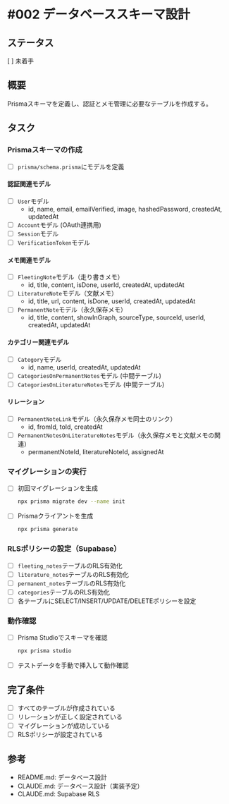 # #002 データベーススキーマ設計

## ステータス
[ ] 未着手

## 概要
Prismaスキーマを定義し、認証とメモ管理に必要なテーブルを作成する。

## タスク

### Prismaスキーマの作成
- [ ] `prisma/schema.prisma`にモデルを定義

#### 認証関連モデル
- [ ] `User`モデル
  - id, name, email, emailVerified, image, hashedPassword, createdAt, updatedAt
- [ ] `Account`モデル (OAuth連携用)
- [ ] `Session`モデル
- [ ] `VerificationToken`モデル

#### メモ関連モデル
- [ ] `FleetingNote`モデル（走り書きメモ）
  - id, title, content, isDone, userId, createdAt, updatedAt
- [ ] `LiteratureNote`モデル（文献メモ）
  - id, title, url, content, isDone, userId, createdAt, updatedAt
- [ ] `PermanentNote`モデル（永久保存メモ）
  - id, title, content, showInGraph, sourceType, sourceId, userId, createdAt, updatedAt

#### カテゴリー関連モデル
- [ ] `Category`モデル
  - id, name, userId, createdAt, updatedAt
- [ ] `CategoriesOnPermanentNotes`モデル (中間テーブル)
- [ ] `CategoriesOnLiteratureNotes`モデル (中間テーブル)

#### リレーション
- [ ] `PermanentNoteLink`モデル（永久保存メモ同士のリンク）
  - id, fromId, toId, createdAt
- [ ] `PermanentNotesOnLiteratureNotes`モデル（永久保存メモと文献メモの関連）
  - permanentNoteId, literatureNoteId, assignedAt

### マイグレーションの実行
- [ ] 初回マイグレーションを生成
  ```bash
  npx prisma migrate dev --name init
  ```
- [ ] Prismaクライアントを生成
  ```bash
  npx prisma generate
  ```

### RLSポリシーの設定（Supabase）
- [ ] `fleeting_notes`テーブルのRLS有効化
- [ ] `literature_notes`テーブルのRLS有効化
- [ ] `permanent_notes`テーブルのRLS有効化
- [ ] `categories`テーブルのRLS有効化
- [ ] 各テーブルにSELECT/INSERT/UPDATE/DELETEポリシーを設定

### 動作確認
- [ ] Prisma Studioでスキーマを確認
  ```bash
  npx prisma studio
  ```
- [ ] テストデータを手動で挿入して動作確認

## 完了条件
- [ ] すべてのテーブルが作成されている
- [ ] リレーションが正しく設定されている
- [ ] マイグレーションが成功している
- [ ] RLSポリシーが設定されている

## 参考
- README.md: データベース設計
- CLAUDE.md: データベース設計（実装予定）
- CLAUDE.md: Supabase RLS
